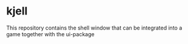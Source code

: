 # kjell
This repository contains the shell window that can be integrated into a game together with the ui-package
